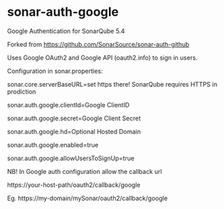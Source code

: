 # sonar-auth-google
Google Authentication for SonarQube 5.4

Forked from https://github.com/SonarSource/sonar-auth-github

Uses Google OAuth2 and Google API (oauth2.info) to sign in users.

Configuration in sonar.properties:

sonar.core.serverBaseURL=set https there! SonarQube requires HTTPS in prodiction

sonar.auth.google.clientId=Google ClientID

sonar.auth.google.secret=Google Client Secret

sonar.auth.google.hd=Optional Hosted Domain

sonar.auth.google.enabled=true

sonar.auth.google.allowUsersToSignUp=true

NB! In Google auth configuration allow the callback url

https://your-host-path/oauth2/callback/google

Eg. https://my-domain/mySonar/oauth2/callback/google
